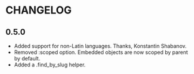 CHANGELOG
=========

0.5.0
-----

* Added support for non-Latin languages. Thanks, Konstantin Shabanov.
* Removed :scoped option. Embedded objects are now scoped by parent by
  default.
* Added a .find_by_slug helper.
